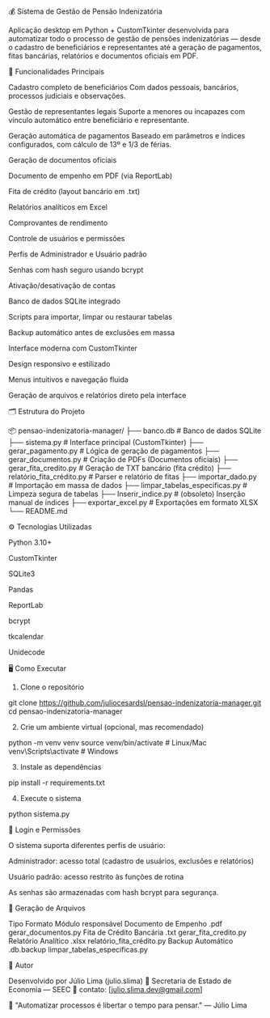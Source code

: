 💰 Sistema de Gestão de Pensão Indenizatória

Aplicação desktop em Python + CustomTkinter desenvolvida para automatizar todo o processo de gestão de pensões indenizatórias — desde o cadastro de beneficiários e representantes até a geração de pagamentos, fitas bancárias, relatórios e documentos oficiais em PDF.

🚀 Funcionalidades Principais

Cadastro completo de beneficiários
Com dados pessoais, bancários, processos judiciais e observações.

Gestão de representantes legais
Suporte a menores ou incapazes com vínculo automático entre beneficiário e representante.

Geração automática de pagamentos
Baseado em parâmetros e índices configurados, com cálculo de 13º e 1/3 de férias.

Geração de documentos oficiais

Documento de empenho em PDF (via ReportLab)

Fita de crédito (layout bancário em .txt)

Relatórios analíticos em Excel

Comprovantes de rendimento

Controle de usuários e permissões

Perfis de Administrador e Usuário padrão

Senhas com hash seguro usando bcrypt

Ativação/desativação de contas

Banco de dados SQLite integrado

Scripts para importar, limpar ou restaurar tabelas

Backup automático antes de exclusões em massa

Interface moderna com CustomTkinter

Design responsivo e estilizado

Menus intuitivos e navegação fluida

Geração de arquivos e relatórios direto pela interface

🗂️ Estrutura do Projeto

📦 pensao-indenizatoria-manager/
├── banco.db                         # Banco de dados SQLite
├── sistema.py                        # Interface principal (CustomTkinter)
├── gerar_pagamento.py                # Lógica de geração de pagamentos
├── gerar_documentos.py               # Criação de PDFs (Documentos oficiais)
├── gerar_fita_credito.py             # Geração de TXT bancário (fita crédito)
├── relatório_fita_crédito.py         # Parser e relatório de fitas
├── importar_dado.py                  # Importação em massa de dados
├── limpar_tabelas_especificas.py     # Limpeza segura de tabelas
├── Inserir_indice.py                 # (obsoleto) Inserção manual de índices
├── exportar_excel.py                 # Exportações em formato XLSX
└── README.md

⚙️ Tecnologias Utilizadas

Python 3.10+

CustomTkinter

SQLite3

Pandas

ReportLab

bcrypt

tkcalendar

Unidecode

🖥️ Como Executar

1. Clone o repositório

git clone https://github.com/juliocesardsl/pensao-indenizatoria-manager.git
cd pensao-indenizatoria-manager

2. Crie um ambiente virtual (opcional, mas recomendado)

python -m venv venv
source venv/bin/activate     # Linux/Mac
venv\Scripts\activate        # Windows

3. Instale as dependências

pip install -r requirements.txt

4. Execute o sistema

python sistema.py

🔐 Login e Permissões

O sistema suporta diferentes perfis de usuário:

Administrador: acesso total (cadastro de usuários, exclusões e relatórios)

Usuário padrão: acesso restrito às funções de rotina

As senhas são armazenadas com hash bcrypt para segurança.

🧩 Geração de Arquivos

Tipo	                      Formato	      Módulo responsável
Documento de Empenho	      .pdf	        gerar_documentos.py
Fita de Crédito Bancária	  .txt	        gerar_fita_credito.py
Relatório Analítico	        .xlsx       	relatório_fita_crédito.py
Backup Automático	          .db.backup	  limpar_tabelas_especificas.py

🧠 Autor

Desenvolvido por Júlio Lima (julio.slima)
💼 Secretaria de Estado de Economia — SEEC
📧 contato: [julio.slima.dev@gmail.com]


🧾 "Automatizar processos é libertar o tempo para pensar."
— Júlio Lima
